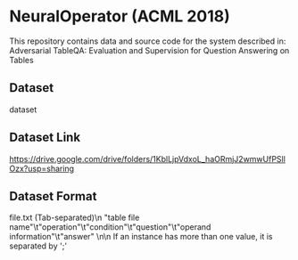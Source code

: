 NeuralOperator (ACML 2018)
==========================
This repository contains data and source code for the system described in: Adversarial TableQA: Evaluation and Supervision for Question Answering on Tables

Dataset
-------
dataset

Dataset Link
------------
https://drive.google.com/drive/folders/1KblLjpVdxoL_haORmjJ2wmwUfPSllOzx?usp=sharing

Dataset Format
--------------
file.txt (Tab-separated)\n
"table file name"\t"operation"\t"condition"\t"question"\t"operand information"\t"answer"
\n\n
If an instance has more than one value, it is separated by ';'